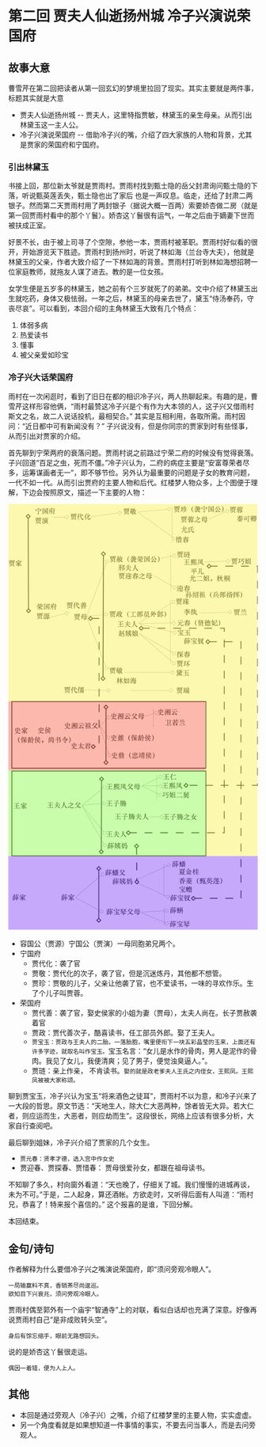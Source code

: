 # 第二回 贾夫人仙逝扬州城 冷子兴演说荣国府

## 故事大意

曹雪芹在第二回把读者从第一回玄幻的梦境里拉回了现实。其实主要就是两件事，标题其实就是大意

* 贾夫人仙逝扬州城 -- 贾夫人，这里特指贾敏，林黛玉的亲生母亲。从而引出林黛玉这一主人公。
* 冷子兴演说荣国府 -- 借助冷子兴的嘴，介绍了四大家族的人物和背景，尤其是贾家的荣国府和宁国府。

### 引出林黛玉

书接上回，那位新太爷就是贾雨村。贾雨村找到甄士隐的岳父封肃询问甄士隐的下落，听说甄英莲丢失，甄士隐也出了家后 也是一声叹息。临走，还给了封肃二两银子。然而第二天贾雨村用了两封银子（据说大概一百两）索要娇杏做二房（就是第一回贾雨村看中的那个丫鬟）。娇杏这丫鬟很有运气，一年之后由于嫡妻下世而被扶成正室。

好景不长，由于被上司寻了个空隙，参他一本，贾雨村被革职。贾雨村好似看的很开，开始游览天下胜迹。贾雨村到扬州时，听说了林如海（兰台寺大夫），他就是林黛玉的父亲，作者大致介绍了一下林如海的背景。贾雨村打听到林如海想招聘一位家庭教师，就拖友人谋了进去。教的是一位女孩。

女学生便是五岁多的林黛玉，她之前有个三岁就死了的弟弟。文中介绍了林黛玉出生就吃药，身体又极怯弱。一年之后，林黛玉的母亲去世了，黛玉“侍汤奉药，守丧尽哀”。可以看到，本回介绍的主角林黛玉大致有几个特点：

1. 体弱多病
2. 热爱读书
3. 懂事
4. 被父亲爱如珍宝

### 冷子兴大话荣国府

雨村在一次闲逛时，看到了旧日在都的相识冷子兴，两人热聊起来。有趣的是，曹雪芹这样形容他俩，“雨村最赞这冷子兴是个有作为大本领的人，这子兴又借雨村斯文之名，故二人说话投机，最相契合。” 其实是互相利用，各取所需。雨村因问：“近日都中可有新闻没有？” 子兴说没有，但是你同宗的贾家到时有些怪事，从而引出对贾家的介绍。

首先聊到宁荣两府的衰落问题。贾雨村说之前路过宁荣二府的时候没有觉得衰落。子兴回道“百足之虫，死而不僵。”冷子兴认为，二府的病症主要是“安富尊荣者尽多，运筹谋画者无一”，即不够节俭。另外认为最重要的问题是子女的教育问题，一代不如一代。从而引出贾府的主要人物和后代。红楼梦人物众多，上个图便于理解，下边会按照原文，描述一下主要的人物：

![Alt text](img/Red_dream.png)

* 容国公（贾源）宁国公（贾演）一母同胞弟兄两个。
* 宁国府
  * 贾代化：袭了官
  * 贾敬：贾代化的次子，袭了官，但是沉迷炼丹，其他都不想管。
  * 贾珍：贾敬的儿子，父亲让他袭了官，也不爱读书，一味的寻欢作乐。生了个儿子叫贾蓉。
* 荣国府
  * 贾代善：袭了官，娶史侯家的小姐为妻（贾母），太夫人尚在。长子贾赦袭着官
  * 贾政：贾代善次子，酷喜读书，任工部员外郎。娶了王夫人。
  * `贾宝玉：贾政与王夫人的二胎。一落胎胞，嘴里便衔下一块五彩晶莹的玉来，上面还有许多字迹，就取名叫作宝玉。`宝玉名言：“女儿是水作的骨肉，男人是泥作的骨肉。我见了女儿，我便清爽；见了男子，便觉浊臭逼人。”。
  * 贾琏：亲上作亲， 不肯读书。`娶的就是政老爹夫人王氏之内侄女，王熙凤。王熙凤被被大家称颂。`

聊到贾宝玉，冷子兴认为宝玉“将来酒色之徒耳”，贾雨村不以为意，和冷子兴来了一大段的哲思。原文节选：“天地生人，除大仁大恶两种，馀者皆无大异。若大仁者，则应运而生，大恶者，则应劫而生”。这段很长，网络上应该有很多分析，大家自行查阅吧。

最后聊到姐妹，冷子兴介绍了贾家的几个女生。

* `贾元春：贤孝才德，选入宫中作女史`
* 贾迎春、贾探春、贾惜春：  贾母很爱孙女，都跟在祖母读书。

不知聊了多久，村向窗外看道：“天也晚了，仔细关了城。我们慢慢的进城再谈，未为不可。”于是，二人起身，算还酒帐。方欲走时，又听得后面有人叫道：“雨村兄，恭喜了！特来报个喜信的。” 这个报喜的是谁，下回分解。

本回结束。

## 金句/诗句

作者解释为什么要借冷子兴之嘴演说荣国府，即“须问旁观冷眼人”。

```shell
一局输赢料不真，香销茶尽尚逡巡。
欲知目下兴衰兆，须问旁观冷眼人。
```

贾雨村偶至郭外有一个庙宇“智通寺”上的对联，看似白话却也充满了深意。好像再说贾雨村自己“是非成败转头空”。

```shell
身后有馀忘缩手，眼前无路想回头。
```

说的是娇杏这丫鬟很走运。

```shell
偶因一着错，便为人上人。
```

## 其他

* 本回是通过旁观人（冷子兴）之嘴，介绍了红楼梦里的主要人物，实实虚虚。
* 另一个角度看就是如果想知道一件事情的事实，不要去问当事人，而是去问旁观人。
